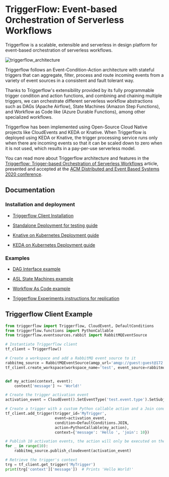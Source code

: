 # TriggerFlow: Event-based Orchestration of Serverless Workflows

Triggerflow is a scalable, extensible and serverless in design platform for event-based orchestration of
serverless workflows.

![triggerflow_architecture](https://user-images.githubusercontent.com/33722759/85291482-d46b8180-b49a-11ea-973f-3995b21425ad.png)

Triggerflow follows an Event-Condition-Action architecture with stateful triggers that can aggregate, filter,
process and route incoming events from a variety of event sources in a consistent and fault tolerant way.

Thanks to Triggerflow's extensibility provided by its fully programmable trigger condition and action functions, and 
combining and chaining multiple triggers, we can orchestrate different serverless workflow abstractions such as
DAGs (Apache Airflow), State Machines (Amazon Step Functions), and Workflow as Code like (Azure Durable Functions),
among other specialized workflows.

Triggerflow has been implemented using Open-Source Cloud Native projects like CloudEvents and KEDA or Knative.
When Triggerflow is deployed using KEDA or Knative, the trigger processing service runs only when there are incoming
events so that it can be scaled down to zero when it is not used, which results in a pay-per-use serverless model.

You can read more about Triggerflow architecture and features in the
[Triggerflow: Trigger-based Orchestration of Serverless Workflows](https://arxiv.org/abs/2006.08654) article, presented 
and accepted at the [ACM Distributed and Event Based Systems 2020 conference](https://2020.debs.org/accepted-papers/).

## Documentation

### Installation and deployment
- [Triggerflow Client Installation](docs/CLIENT_INSTALL.md)

- [Standalone Deployment for testing guide](docs/STANDALONE_INSTALL.md)

- [Knative on Kubernetes Deployment guide](docs/KNATIVE_SETUP.md)

- [KEDA on Kubernetes Deployment guide](docs/KEDA_SETUP.md)

### Examples
- [DAG Interface example](examples/dag-example/count_words.ipynb)

- [ASL State Machines example](docs/STATEMACHINES.md)

- [Workflow As Code example](docs/WORKFLOWASCODE.md)

- [Triggerflow Experiments instructions for replication](docs/EXPERIMENTS.md)

## Triggerflow Client Example
```python
from triggerflow import Triggerflow, CloudEvent, DefaultConditions
from triggerflow.functions import PythonCallable
from triggerflow.eventsources.rabbit import RabbitMQEventSource

# Instantiate Triggerflow client
tf_client = Triggerflow()

# Create a workspace and add a RabbitMQ event source to it
rabbitmq_source = RabbitMQEventSource(amqp_url='amqp://guest:guest@172.17.0.3/', queue='My-Queue')
tf_client.create_workspace(workspace_name='test', event_source=rabbitmq_source)


def my_action(context, event):
    context['message'] += 'World!'

# Create the trigger activation event 
activation_event = CloudEvent().SetEventType('test.event.type').SetSubject('Test')

# Create a trigger with a custom Python callable action and a Join condition that joins 10 events
tf_client.add_trigger(trigger_id='MyTrigger',
                      event=activation_event,
                      condition=DefaultConditions.JOIN,
                      action=PythonCallable(my_action),
                      context={'message': 'Hello ', 'join': 10})

# Publish 10 activation events, the action will only be executed on the 10th event
for _ in range(10):
    rabbitmq_source.publish_cloudevent(activation_event)

# Retrieve the trigger's context
trg = tf_client.get_trigger('MyTrigger')
print(trg['context']['message'])  # Prints 'Hello World!'
```   
